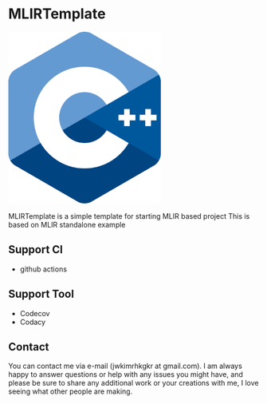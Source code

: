 # MLIRTemplate

<img src="./Medias/Logo.png" width=306 height=344 />

MLIRTemplate is a simple template for starting MLIR based project
This is based on MLIR standalone example

## Support CI

- github actions

## Support Tool

- Codecov
- Codacy

## Contact

You can contact me via e-mail (jwkimrhkgkr at gmail.com). I am always happy to answer questions or help with any issues you might have, and please be sure to share any additional work or your creations with me, I love seeing what other people are making.
